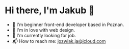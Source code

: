 # Hi there, I'm Jakub 👋

- 🌱 I'm beginner front-end developer based in Poznan.
- 💞 I'm in love with web design.
- 💁 I'm currently looking for job.
- 📬 How to reach me: <jozwiak.ja@icloud.com>

